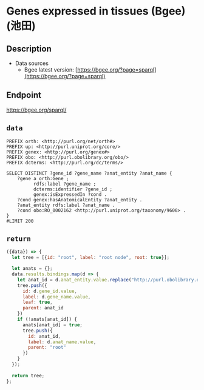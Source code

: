 # Genes expressed in tissues (Bgee) (池田)

## Description

- Data sources
    - Bgee latest version: [https://bgee.org/?page=sparql](https://bgee.org/?page=sparql)

## Endpoint

https://bgee.org/sparql/

## `data`

```sparql
PREFIX orth: <http://purl.org/net/orth#>
PREFIX up: <http://purl.uniprot.org/core/>
PREFIX genex: <http://purl.org/genex#>
PREFIX obo: <http://purl.obolibrary.org/obo/>
PREFIX dcterms: <http://purl.org/dc/terms/>

SELECT DISTINCT ?gene_id ?gene_name ?anat_entity ?anat_name {
    ?gene a orth:Gene ;
          rdfs:label ?gene_name ;
          dcterms:identifier ?gene_id ;
          genex:isExpressedIn ?cond .
    ?cond genex:hasAnatomicalEntity ?anat_entity .
    ?anat_entity rdfs:label ?anat_name .
    ?cond obo:RO_0002162 <http://purl.uniprot.org/taxonomy/9606> . 
}
#LIMIT 200
```

## `return`

```javascript
({data}) => {  
  let tree = [{id: "root", label: "root node", root: true}];

  let anats = {};
  data.results.bindings.map(d => {
    let anat_id = d.anat_entity.value.replace("http://purl.obolibrary.org/obo/", "");
    tree.push({
      id: d.gene_id.value,
      label: d.gene_name.value,
      leaf: true,
      parent: anat_id
    })
    if (!anats[anat_id]) {
      anats[anat_id] = true;
      tree.push({     
        id: anat_id,
        label: d.anat_name.value,
        parent: "root"
      })
    }
  });
  
  return tree;
};
```